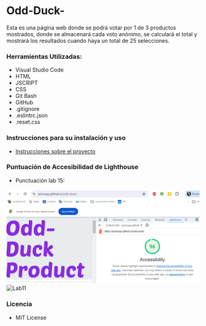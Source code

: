 # Odd-Duck-

Esta es una página web donde se podrá votar por 1 de 3 productos mostrados, donde se almacenará cada voto anónimo, se calculará el total y mostrará los resultados cuando haya un total de 25 selecciones.

### Herramientas Utilizadas:

* Visual Studio Code
* HTML
* JSCRIPT
* CSS
* Git Bash
* GitHub
* .gitignore
* .eslintrc.json
* .reset.css

### Instrucciones para su instalación y uso

* [Instrucciones sobre el proyecto](https://entertechschool.github.io/code-201-guide/curriculum/class-11/lab/)

### Puntuación de Accesibilidad de Lighthouse

+ Punctuación lab 15:

<img alt="Lab15" src="/img/lighthouse.jpg">
<img alt="Lab11" src="/img/Lab11.png">

### Licencia 

* MIT License
  